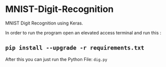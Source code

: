 # MNIST-Digit-Recognition
MNIST Digit Recognition using Keras.

In order to run the program open an elevated access terminal and run this :
##          `pip install --upgrade -r requirements.txt`

After this you can just run the Python File: `dig.py`

